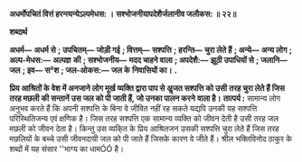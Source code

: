 **अधर्मोपचितं वित्तं हरन्त्यन्येऽल्पमेधस: ।** **सश्भोजनीयापदेशैर्जलानीव जलौकस: ॥ २२॥** 

**शब्दार्थ** 

**अधर्म—** **अधर्म से** **; उपचितम्—** **जोड़ी गई** **; वित्तम्—** **सश्पत्ति** **; हरन्ति—** **चुरा लेते हैं** **; अन्ये—** **अन्य लोग** **; अल्प-मेधस:—** **अल्पज्ञ** **की** **; सश्भोजनीय—** **मदद चाहने वाला** **; अपदेशै:—** **झूठी उपाधियों से** **; जलानि—** **जल** **; इव—** **स²श** **; जल-ओकस:—** **जल के** **निवासियों का।** **.** 

**प्रिय आश्रितों के वेश में अनजाने लोग मूर्ख व्यक्ति द्वारा पाप से अॢजत सश्पत्ति को उसी** **तरह चुरा लेते हैं जिस तरह मछली की सन्तानें उस जल को पी जाती हैं, जो उनका पालन करने** **वाला है।** **तात्पर्य :** सामान्य लोग अनुभव करते हैं कि अपनी सश्पत्ति के बिना वे जीवित नहीं रह सकते यद्यपि उनकी यह सश्पत्ति परिस्थितिजन्य एवं क्षणिक है। जिस तरह सश्पत्ति एक सामान्य व्यक्ति को जीवन देती है उसी तरह जल मछली को जीवन देता है। किन्तु उस व्यकि्त के प्रिय आश्रितजन उसकी सश्पत्ति चुरा लेते हैं जिस तरह मछलियों के बच्चे उसी जीवनदायी जल को पी जाते हैं जिसके कारण वे जीते हैं। श्रील भक्तिविनोद ठाकुर के शब्दों में यह संसार ''भाग्य का धामÓÓ है।  